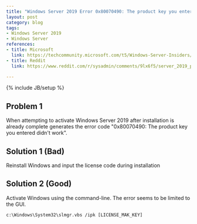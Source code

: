```yaml
---
title: "Windows Server 2019 Error 0x80070490: The product key you entered didn't work"
layout: post
category: blog
tags:
- Windows Server 2019
- Windows Server
references:
- title: Microsoft
  link: https://techcommunity.microsoft.com/t5/Windows-Server-Insiders/Windows-Server-2019-install-product-key-not-working/td-p/193071
- title: Reddit
  link: https://www.reddit.com/r/sysadmin/comments/9lx6f5/server_2019_product_key_woes/

---
```

{% include JB/setup %}

## Problem 1

When attempting to activate Windows Server 2019 after installation is already complete generates the error code "0x80070490: The product key you entered didn't work".

## Solution 1 (Bad)

Reinstall Windows and input the license code during installation

## Solution 2 (Good)

Activate Windows using the command-line. The error seems to be limited to the GUI.

```
c:\Windows\System32\slmgr.vbs /ipk [LICENSE_MAK_KEY]
```
